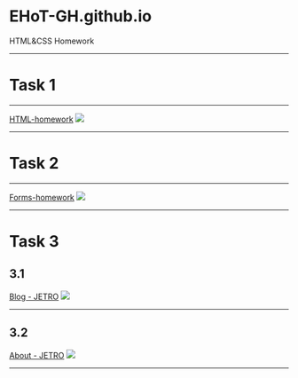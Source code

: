 # EHoT-GH.github.io

HTML&CSS Homework
<hr>
<h1>Task 1</h1>
<hr>
<p>
	<a href="htmlcss-homework/HTML-homework/index.html">HTML-homework</a>
	<img src="Valid html-hw.png">
</p>
<hr>
<h1>Task 2</h1>
<hr>
<p>
	<a href="htmlcss-homework/Forms-homework/index.html">Forms-homework</a>
	<img src="Valid forms-hw.png">
</p>
<hr>
<h1>Task 3</h1>
	<h2>3.1</h2>
	<a href="htmlcss-homework/CSS-homework/blog.html">Blog - JETRO</a>
	<img src="Valid css-hw.png">
	<hr>
	<h2>3.2</h2>
	<a href="htmlcss-homework/CSS-homework/about.html">About - JETRO</a>
	<img src="Valid css-hw2.png">
<hr>